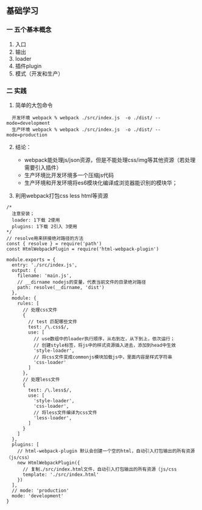 ## 基础学习

### 一 五个基本概念
 
1. 入口
2. 输出
3. loader
4. 插件plugin
5. 模式（开发和生产）

### 二 实践
1. 简单的大包命令
```
  开发环境 webpack % webpack ./src/index.js  -o ./dist/ --mode=development
  生产环境 webpack % webpack ./src/index.js  -o ./dist/ --mode=production
```
2. 结论：
    * webpack能处理js/json资源，但是不能处理css/img等其他资源（若处理需要引入插件）
    * 生产环境比开发环境多一个压缩js代码
    * 生产环境和开发环境将es6模块化编译成浏览器能识别的模块华；

3. 利用webpack打包css less html等资源

```
/* 
  注意安装；
  loader: 1下载 2使用 
  plugins: 1下载 2引入 3使用 
*/
// resolve用来拼接绝对路径的方法
const { resolve } = require('path')
const HtmlWebpackPlugin = require('html-webpack-plugin')

module.exports = {
  entry: './src/index.js',
  output: {
    filename: 'main.js',
    // __dirname nodejs的变量，代表当前文件的目录绝对路径
    path: resolve(__dirname, 'dist')
  },
  module: {
    rules: [
      // 处理css文件
      {
        // test 匹配哪些文件
        test: /\.css$/,
        use: [
          // use数组中的loader执行顺序，从右到左，从下到上，依次运行；
          // 创建style标签，将js中的样式资源插入进去，添加到head中生效
          'style-loader',
          // 将css文件变成commonjs模块加载js中，里面内容是样式字符串
          'css-loader'
        ]
      },
      // 处理less文件
      {
        test: /\.less$/,
        use: [
          'style-loader',
          'css-loader',
          // 将less文件编译为css文件
          'less-loader',
        ]
      }
    ]
  },
  plugins: [
    // html-webpack-plugin 默认会创建一个空的html，自动引入打包输出的所有资源（js/css）
    new HtmlWebpackPlugin({
      // 复制./src/index.html文件，自动引入打包输出的所有资源（js/css
      template: './src/index.html'
    })
  ],
  // mode: 'production'
  mode: 'development'
}
```
